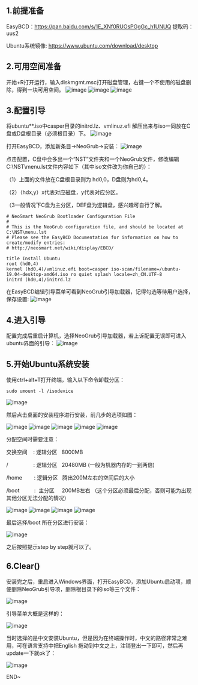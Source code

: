 ## 1.前提准备

EasyBCD：https://pan.baidu.com/s/1E_XNf0RUOsPGgGc_h1UNUQ 提取码：uus2 

Ubuntu系统镜像: https://www.ubuntu.com/download/desktop

## 2.可用空间准备

开始+R打开运行，输入diskmgmt.msc打开磁盘管理，右键一个不使用的磁盘删除，得到一块可用空间。
![image](https://github.com/kebiao/deeplearning/blob/master/screenshots/win_linux_install/1.png)
![image](https://github.com/kebiao/deeplearning/blob/master/screenshots/win_linux_install/2.png)
![image](https://github.com/kebiao/deeplearning/blob/master/screenshots/win_linux_install/3.png)

## 3.配置引导

将ubuntu**.iso中casper目录的initrd.lz、vmlinuz.efi 解压出来与iso一同放在C盘或D盘根目录（必须根目录）下。
![image](https://github.com/kebiao/deeplearning/blob/master/screenshots/win_linux_install/4.png)

打开EasyBCD，添加新条目->NeoGrub->安装：
![image](https://github.com/kebiao/deeplearning/blob/master/screenshots/win_linux_install/5.png)

点击配置，C盘中会多出一个“NST”文件夹和一个NeoGrub文件，修改编辑C:\NST\menu.lst文件内容如下（其中iso文件改为你自己的）：

（1）上面的文件放在C盘根目录则为 hd0,0，D盘则为hd0,4。

（2）（hdx,y）x代表对应磁盘，y代表对应分区。

（3一般情况下C盘为主分区，DEF盘为逻辑盘，感兴趣可自行了解。


    # NeoSmart NeoGrub Bootloader Configuration File
    #
    # This is the NeoGrub configuration file, and should be located at C:\NST\menu.lst
    # Please see the EasyBCD Documentation for information on how to create/modify entries:
    # http://neosmart.net/wiki/display/EBCD/

    title Install Ubuntu 
    root (hd0,4) 
    kernel (hd0,4)/vmlinuz.efi boot=casper iso-scan/filename=/ubuntu-19.04-desktop-amd64.iso ro quiet splash locale=zh_CN.UTF-8 
    initrd (hd0,4)/initrd.lz

在EasyBCD编辑引导菜单可看到NeoGrub引导加载器，记得勾选等待用户选择，保存设置:
![image](https://github.com/kebiao/deeplearning/blob/master/screenshots/win_linux_install/6.png)

## 4.进入引导

配置完成后重启计算机，选择NeoGrub引导加载器，若上诉配置无误即可进入ubuntu界面的引导：
![image](https://github.com/kebiao/deeplearning/blob/master/screenshots/win_linux_install/7.png)

## 5.开始Ubuntu系统安装

使用ctrl+alt+T打开终端，输入以下命令卸载分区：

    sudo umount -l /isodevice

![image](https://github.com/kebiao/deeplearning/blob/master/screenshots/win_linux_install/8.png)

然后点击桌面的安装程序进行安装，前几步的选项如图：

![image](https://github.com/kebiao/deeplearning/blob/master/screenshots/win_linux_install/9.png)
![image](https://github.com/kebiao/deeplearning/blob/master/screenshots/win_linux_install/10.png)
![image](https://github.com/kebiao/deeplearning/blob/master/screenshots/win_linux_install/11.png)
![image](https://github.com/kebiao/deeplearning/blob/master/screenshots/win_linux_install/12.png)
![image](https://github.com/kebiao/deeplearning/blob/master/screenshots/win_linux_install/13.png)

分配空间时需要注意：

交换空间    : 逻辑分区   8000MB

/                 : 逻辑分区   20480MB (一般为机器内存的一到两倍)

/home        : 逻辑分区   腾出200M左右的空间后的大小

/boot          :  主分区     200MB左右 （这个分区必须最后分配，否则可能为出现其他分区无法分配的情况）

![image](https://github.com/kebiao/deeplearning/blob/master/screenshots/win_linux_install/14.png)
![image](https://github.com/kebiao/deeplearning/blob/master/screenshots/win_linux_install/15.png)
![image](https://github.com/kebiao/deeplearning/blob/master/screenshots/win_linux_install/16.png)
![image](https://github.com/kebiao/deeplearning/blob/master/screenshots/win_linux_install/17.png)

最后选择/boot 所在分区进行安装：

![image](https://github.com/kebiao/deeplearning/blob/master/screenshots/win_linux_install/18.png)

之后按照提示step by step就可以了。


## 6.Clear()

安装完之后，重启进入Windows界面，打开EasyBCD，添加Ubuntu启动项，顺便删除NeoGrub引导项，删除根目录下的iso等三个文件：

![image](https://github.com/kebiao/deeplearning/blob/master/screenshots/win_linux_install/19.png)

引导菜单大概是这样的：

![image](https://github.com/kebiao/deeplearning/blob/master/screenshots/win_linux_install/20.png)

当时选择的是中文安装Ubuntu，但是因为在终端操作时，中文的路径非常之难用，可在语言支持中把English 拖动到中文之上，注销登出一下即可，然后再update一下就ok了：

![image](https://github.com/kebiao/deeplearning/blob/master/screenshots/win_linux_install/21.png)

END~
